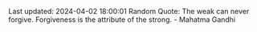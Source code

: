 Last updated: 2024-04-02 18:00:01
Random Quote: The weak can never forgive. Forgiveness is the attribute of the strong. - Mahatma Gandhi